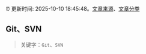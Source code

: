 :alarm_clock: 更新时间: 2025-10-10 18:45:48。[文章来源](/README.md)、[文章分类](/TAGS.md)

## Git、SVN


> 关键字：`Git`、`SVN`



